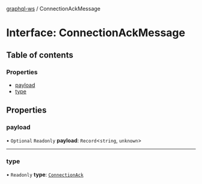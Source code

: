 [graphql-ws](../README.md) / ConnectionAckMessage

# Interface: ConnectionAckMessage

## Table of contents

### Properties

- [payload](ConnectionAckMessage.md#payload)
- [type](ConnectionAckMessage.md#type)

## Properties

### payload

• `Optional` `Readonly` **payload**: `Record`<`string`, `unknown`\>

___

### type

• `Readonly` **type**: [`ConnectionAck`](../enums/MessageType.md#connectionack)
